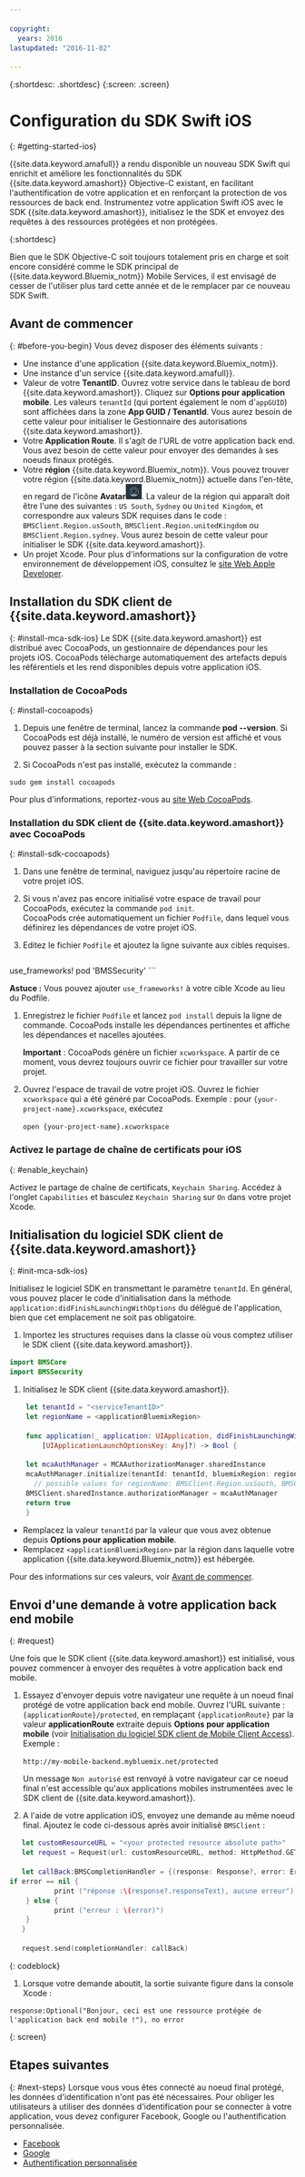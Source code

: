 ```yaml
---

copyright:
  years: 2016
lastupdated: "2016-11-02"

---
```

{:shortdesc: .shortdesc}
{:screen: .screen}

# Configuration du SDK Swift iOS
{: #getting-started-ios}

{{site.data.keyword.amafull}} a rendu disponible un nouveau SDK Swift qui enrichit et améliore les fonctionnalités du SDK
{{site.data.keyword.amashort}} Objective-C existant, en facilitant l'authentification de votre application et en renforçant la protection
de vos ressources de back end. Instrumentez votre application Swift iOS avec le SDK {{site.data.keyword.amashort}}, initialisez le  the SDK et envoyez des requêtes à des ressources protégées et
non protégées.

{:shortdesc}

Bien que le SDK Objective-C soit toujours totalement pris en charge et soit encore considéré comme le SDK principal de
{{site.data.keyword.Bluemix_notm}} Mobile Services, il est envisagé de cesser de l'utiliser plus tard cette année et de le remplacer par ce nouveau SDK
Swift.


## Avant de commencer
{: #before-you-begin}
Vous devez disposer des éléments suivants :
* Une instance d'une application {{site.data.keyword.Bluemix_notm}}. 
* Une instance d'un service {{site.data.keyword.amafull}}. 
* Valeur de votre **TenantID**. Ouvrez votre service dans le tableau de bord {{site.data.keyword.amashort}}. Cliquez sur **Options pour application mobile**. Les valeurs `tenantId` (qui portent également le nom d'`appGUID`) sont affichées dans la zone **App GUID / TenantId**. Vous aurez besoin de cette valeur pour initialiser le Gestionnaire des autorisations {{site.data.keyword.amashort}}.
* Votre **Application Route**. Il s'agit de l'URL de votre application back end. Vous avez besoin de cette valeur pour envoyer des demandes à ses noeuds finaux protégés.
* Votre **région** {{site.data.keyword.Bluemix_notm}}. Vous pouvez trouver votre région {{site.data.keyword.Bluemix_notm}} actuelle dans l'en-tête, en regard de l'icône **Avatar**![icône Avatar](images/face.jpg "icône Avatar"). La valeur de la région qui apparaît doit être l'une des suivantes : `US South`, `Sydney` ou `United Kingdom`, et correspondre aux valeurs SDK requises dans le code : `BMSClient.Region.usSouth`, `BMSClient.Region.unitedKingdom` ou `BMSClient.Region.sydney`. Vous aurez besoin de cette valeur pour initialiser le SDK {{site.data.keyword.amashort}}.
* Un projet Xcode. Pour plus d'informations sur la configuration de votre environnement de développement iOS, consultez le [site Web Apple Developer](https://developer.apple.com/support/xcode/).


## Installation du SDK client de {{site.data.keyword.amashort}}
{: #install-mca-sdk-ios}
Le SDK {{site.data.keyword.amashort}} est distribué avec CocoaPods, un gestionnaire de dépendances pour les projets iOS. CocoaPods télécharge automatiquement
des artefacts depuis les référentiels et les rend disponibles depuis votre application iOS.


### Installation de CocoaPods
{: #install-cocoapods}

1. Depuis une fenêtre de terminal, lancez la commande **pod --version**. Si CocoaPods est déjà installé, le numéro de version est affiché
et vous pouvez passer à la section suivante pour installer le SDK.

1. Si CocoaPods n'est pas installé, exécutez la commande :

```
sudo gem install cocoapods
```

Pour plus d'informations, reportez-vous au [site Web CocoaPods](https://cocoapods.org/).

### Installation du SDK client de {{site.data.keyword.amashort}} avec CocoaPods
{: #install-sdk-cocoapods}

1. Dans une fenêtre de terminal, naviguez jusqu'au répertoire racine de votre projet iOS.

1. Si vous n'avez pas encore initialisé votre espace de travail pour CocoaPods, exécutez la commande `pod init`.<br/>
CocoaPods crée automatiquement un fichier `Podfile`, dans lequel vous définirez les dépendances de votre projet iOS.

1. Editez le fichier `Podfile` et ajoutez la ligne suivante aux cibles requises.

	```
  use_frameworks!
  pod 'BMSSecurity'
	```

  **Astuce :** Vous pouvez ajouter `use_frameworks!` à votre cible Xcode au lieu du Podfile.

1. Enregistrez le fichier `Podfile` et lancez `pod install` depuis la ligne de commande. CocoaPods installe les dépendances
pertinentes et affiche les dépendances et nacelles ajoutées.<br/>

   **Important** : CocoaPods génère un fichier `xcworkspace`.  A partir de ce moment, vous devrez toujours ouvrir ce fichier pour travailler sur votre projet.

1. Ouvrez l'espace de travail de votre projet iOS. Ouvrez le fichier `xcworkspace` qui a été généré par CocoaPods. Exemple : pour `{your-project-name}.xcworkspace`, exécutez

	`open {your-project-name}.xcworkspace`

### Activez le partage de chaîne de certificats pour iOS
{: #enable_keychain}

Activez le partage de chaîne de certificats, `Keychain Sharing`. Accédez à l'onglet `Capabilities` et basculez `Keychain Sharing` sur `On` dans votre projet Xcode.

## Initialisation du logiciel SDK client de {{site.data.keyword.amashort}}
{: #init-mca-sdk-ios}

 Initialisez le logiciel SDK en transmettant le paramètre `tenantId`. En général, vous pouvez placer le code d'initialisation dans la méthode `application:didFinishLaunchingWithOptions` du délégué de l'application, bien que cet emplacement ne soit pas obligatoire.

1. Importez les structures requises dans la classe où vous comptez utiliser le SDK client {{site.data.keyword.amashort}}.

 ```Swift
 import BMSCore
 import BMSSecurity
 ```

1. Initialisez le SDK client {{site.data.keyword.amashort}}.

```Swift
	let tenantId = "<serviceTenantID>"
	let regionName = <applicationBluemixRegion>

	func application(_ application: UIApplication, didFinishLaunchingWithOptions launchOptions: 
		[UIApplicationLaunchOptionsKey: Any]?) -> Bool {

	let mcaAuthManager = MCAAuthorizationManager.sharedInstance
    mcaAuthManager.initialize(tenantId: tenantId, bluemixRegion: regionName)
      // possible values for regionName: BMSClient.Region.usSouth, BMSClient.Region.unitedKingdom, BMSClient.Region.sydney
	BMSClient.sharedInstance.authorizationManager = mcaAuthManager	
	return true
	}
 ```

* Remplacez la valeur `tenantId` par la valeur que vous avez obtenue depuis **Options pour application mobile**. 
* Remplacez `<applicationBluemixRegion>` par la région dans laquelle votre application {{site.data.keyword.Bluemix_notm}} est hébergée. 

Pour des informations sur ces valeurs, voir [Avant de commencer](#before-you-begin). 


## Envoi d'une demande à votre application back end mobile
{: #request}

Une fois que le SDK client {{site.data.keyword.amashort}} est initialisé, vous pouvez commencer à envoyer des requêtes à votre application back end
mobile.

1. Essayez d'envoyer depuis votre navigateur une requête à un noeud final protégé de votre application back end mobile. Ouvrez l'URL suivante : `{applicationRoute}/protected`, en remplaçant `{applicationRoute}` par la valeur **applicationRoute** extraite depuis **Options pour application mobile** (voir [Initialisation du logiciel SDK client de Mobile Client Access](#init-mca-sdk-ios)). Exemple :

	`http://my-mobile-backend.mybluemix.net/protected
	`

	Un message `Non autorisé` est renvoyé à votre navigateur car ce noeud final n'est
accessible qu'aux applications mobiles instrumentées avec le SDK client de {{site.data.keyword.amashort}}.

1. A l'aide de votre application iOS, envoyez une demande au même noeud final. Ajoutez le code ci-dessous après avoir initialisé `BMSClient` :

 ```Swift
	let customResourceURL = "<your protected resource absolute path>"
	let request = Request(url: customResourceURL, method: HttpMethod.GET)

	let callBack:BMSCompletionHandler = {(response: Response?, error: Error?) in
 if error == nil {
       	    print ("réponse :\(response?.responseText), aucune erreur")
     } else {
       	    print ("erreur : \(error)")
     }
	}

	request.send(completionHandler: callBack)
 ```
 {: codeblock}

1.  Lorsque votre demande aboutit, la sortie suivante figure dans la console Xcode :

 ```
 response:Optional("Bonjour, ceci est une ressource protégée de l'application back end mobile !"), no error
 ```
{: screen}

## Etapes suivantes
{: #next-steps}
Lorsque vous vous êtes connecté au noeud final protégé, les données d'identification n'ont pas été nécessaires. Pour obliger les utilisateurs à utiliser des données d'identification pour se connecter à votre application, vous devez configurer Facebook, Google ou l'authentification personnalisée.
  * [Facebook](facebook-auth-ios-swift-sdk.html)
  * [Google](google-auth-ios-swift-sdk.html)
  * [Authentification personnalisée](custom-auth-ios-swift-sdk.html)
